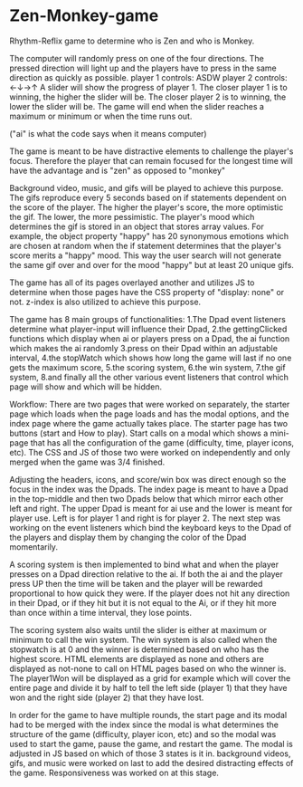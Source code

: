 # Zen-Monkey-game
Rhythm-Reflix game to determine who is Zen and who is Monkey.

The computer will randomly press on one of the four directions. The pressed direction will light up and the players have to press in the same direction as quickly as possible. player 1 controls: ASDW player 2 controls: ←↓→↑ A slider will show the progress of player 1. The closer player 1 is to winning, the higher the slider will be. The closer player 2 is to winning, the lower the slider will be. The game will end when the slider reaches a maximum or minimum or when the time runs out.

("ai" is what the code says when it means computer)

The game is meant to be have distractive elements to challenge the player's focus. Therefore the player that can remain focused for the longest time will have the advantage and is "zen" as opposed to "monkey"

Background video, music, and gifs will be played to achieve this purpose. The gifs reproduce every 5 seconds based on if statements dependent on the score of the player. The higher the player's score, the more optimistic the gif. The lower, the more pessimistic. The player's mood which determines the gif is stored in an object that stores array values. For example, the object property "happy" has 20 synonymous emotions which are chosen at random when the if statement determines that the player's score merits a "happy" mood. This way the user search will not generate the same gif over and over for the mood "happy" but at least 20 unique gifs.

The game has all of its pages overlayed another and utilizes JS to determine when those pages have the CSS property of "display: none" or not. z-index is also utilized to achieve this purpose.

The game has 8 main groups of functionalities: 1.The Dpad event listeners determine what player-input will influence their Dpad, 2.the gettingClicked functions which display when ai or players press on a Dpad, the ai function which makes the ai randomly 3.press on their Dpad within an adjustable interval, 4.the stopWatch which shows how long the game will last if no one gets the maximum score, 5.the scoring system, 6.the win system, 7.the gif system, 8.and finally all the other various event listeners that control which page will show and which will be hidden.

Workflow: There are two pages that were worked on separately, the starter page which loads when the page loads and has the modal options, and the index page where the game actually takes place. The starter page has two buttons (start and How to play). Start calls on a modal which shows a mini-page that has all the configuration of the game (difficulty, time, player icons, etc). The CSS and JS of those two were worked on independently and only merged when the game was 3/4 finished.

Adjusting the headers, icons, and score/win box was direct enough so the focus in the index was the Dpads. The index page is meant to have a Dpad in the top-middle and then two Dpads below that which mirror each other left and right. The upper Dpad is meant for ai use and the lower is meant for player use. Left is for player 1 and right is for player 2. The next step was working on the event listeners which bind the keyboard keys to the Dpad of the players and display them by changing the color of the Dpad momentarily.

A scoring system is then implemented to bind what and when the player presses on a Dpad direction relative to the ai. If both the ai and the player press UP then the time will be taken and the player will be rewarded proportional to how quick they were. If the player does not hit any direction in their Dpad, or if they hit but it is not equal to the Ai, or if they hit more than once within a time interval, they lose points.

The scoring system also waits until the slider is either at maximum or minimum to call the win system. The win system is also called when the stopwatch is at 0 and the winner is determined based on who has the highest score. HTML elements are displayed as none and others are displayed as not-none to call on HTML pages based on who the winner is. The player1Won will be displayed as a grid for example which will cover the entire page and divide it by half to tell the left side (player 1) that they have won and the right side (player 2) that they have lost.

In order for the game to have multiple rounds, the start page and its modal had to be merged with the index since the modal is what determines the structure of the game (difficulty, player icon, etc) and so the modal was used to start the game, pause the game, and restart the game. The modal is adjusted in JS based on which of those 3 states is it in. background videos, gifs, and music were worked on last to add the desired distracting effects of the game. Responsiveness was worked on at this stage.
